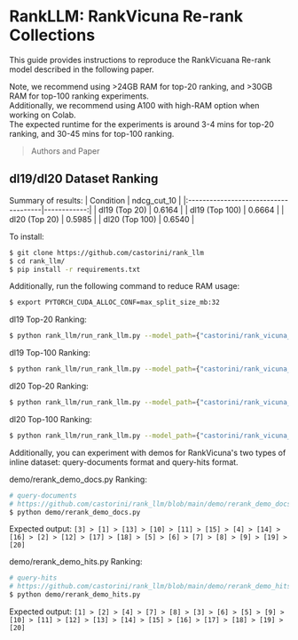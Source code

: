 # RankLLM: RankVicuna Re-rank Collections

This guide provides instructions to reproduce the RankVicuana Re-rank model described in the following paper.  

Note, we recommend using >24GB RAM for top-20 ranking, and >30GB RAM for top-100 ranking experiments.  
Additionally, we recommend using A100 with high-RAM option when working on Colab.  
The expected runtime for the experiments is around 3-4 mins for top-20 ranking, and 30-45 mins for top-100 ranking.  

> Authors and Paper

## dl19/dl20 Dataset Ranking

Summary of results:
| Condition                            | ndcg_cut_10 |
|:-------------------------------------|------------:|
| dl19 (Top 20)                        |    0.6164   |
| dl19 (Top 100)                       |    0.6664   |
| dl20 (Top 20)                        |    0.5985   |
| dl20 (Top 100)                       |    0.6540   |

To install:
```bash
$ git clone https://github.com/castorini/rank_llm
$ cd rank_llm/
$ pip install -r requirements.txt
```

Additionally, run the following command to reduce RAM usage:
```bash
$ export PYTORCH_CUDA_ALLOC_CONF=max_split_size_mb:32
```

dl19 Top-20 Ranking:
```bash
$ python rank_llm/run_rank_llm.py --model_path={"castorini/rank_vicuna_7b_v1"} --dataset={"dl19"} --prompt_mode={"rank_GPT"} --retrieval_method={"bm25"} --top_k_candidates={20};
```

dl19 Top-100 Ranking:
```bash
$ python rank_llm/run_rank_llm.py --model_path={"castorini/rank_vicuna_7b_v1"} --dataset={"dl19"} --prompt_mode={"rank_GPT"} --retrieval_method={"bm25"} --top_k_candidates={100};
```

dl20 Top-20 Ranking:
```bash
$ python rank_llm/run_rank_llm.py --model_path={"castorini/rank_vicuna_7b_v1"} --dataset={"dl20"} --prompt_mode={"rank_GPT"} --retrieval_method={"bm25"} --top_k_candidates={20};
```

dl20 Top-100 Ranking:
```bash
$ python rank_llm/run_rank_llm.py --model_path={"castorini/rank_vicuna_7b_v1"} --dataset={"dl20"} --prompt_mode={"rank_GPT"} --retrieval_method={"bm25"} --top_k_candidates={100};
```

Additionally, you can experiment with demos for RankVicuna's two types of inline dataset: query-documents format and query-hits format.

demo/rerank_demo_docs.py Ranking:

```bash
# query-documents
# https://github.com/castorini/rank_llm/blob/main/demo/rerank_demo_docs.py
$ python demo/rerank_demo_docs.py
```

Expected output: `[3] > [1] > [13] > [10] > [11] > [15] > [4] > [14] > [16] > [2] > [12] > [17] > [18] > [5] > [6] > [7] > [8] > [9] > [19] > [20]`  

demo/rerank_demo_hits.py Ranking:

```bash
# query-hits
# https://github.com/castorini/rank_llm/blob/main/demo/rerank_demo_hits.py
$ python demo/rerank_demo_hits.py
```

Expected output: `[1] > [2] > [4] > [7] > [8] > [3] > [6] > [5] > [9] > [10] > [11] > [12] > [13] > [14] > [15] > [16] > [17] > [18] > [19] > [20]`

